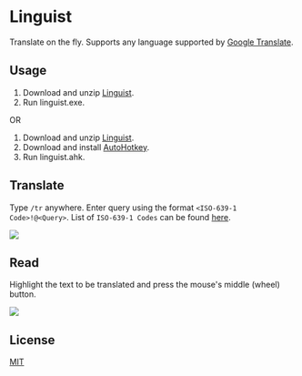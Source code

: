 # Linguist
Translate on the fly. Supports any language supported by [Google Translate](https://translate.google.com/).

## Usage
1. Download and unzip [Linguist](https://github.com/Johj/linguist/archive/master.zip).
2. Run linguist.exe.

OR

1. Download and unzip [Linguist](https://github.com/Johj/linguist/archive/master.zip).
2. Download and install [AutoHotkey](https://autohotkey.com/).
3. Run linguist.ahk.

## Translate
Type `/tr` anywhere. Enter query using the format `<ISO-639-1 Code>!@<Query>`.
List of `ISO-639-1 Codes` can be found [here](https://cloud.google.com/translate/docs/languages).

![](https://github.com/Johj/linguist/raw/master/example/translate.gif)

## Read
Highlight the text to be translated and press the mouse's middle (wheel) button.

![](https://github.com/Johj/linguist/raw/master/example/read.gif)

## License
[MIT](https://raw.githubusercontent.com/Johj/linguist/master/LICENSE)
